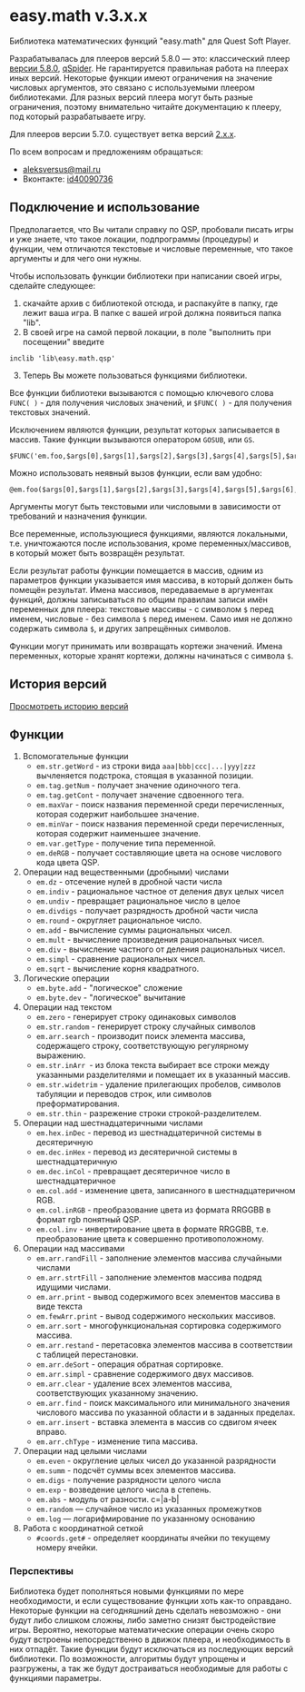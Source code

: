 # easy.math v.3.x.x

Библиотека математических функций "easy.math" для Quest Soft Player.

Разрабатывалась для плееров версий 5.8.0 — это: классический плеер [версии 5.8.0](http://qsp.su/attachments/qsp570.zip), [qSpider](https://aleksversus.github.io/howdo_faq/articles/00000004.html). Не гарантируется правильная работа на плеерах иных версий. Некоторые функции имеют ограничения на значение числовых аргументов, это связано с используемыми плеером библиотеками. Для разных версий плеера могут быть разные ограничения, поэтому внимательно читайте документацию к плееру, под который разрабатываете игру.

Для плееров версии 5.7.0. существует ветка версий [2.x.x](https://github.com/AleksVersus/easy.math).

По всем вопросам и предложениям обращаться:

* aleksversus@mail.ru
* Вконтакте: [id40090736](https://vk.com/id40090736)

## Подключение и использование
Предполагается, что Вы читали справку по QSP, пробовали писать игры и уже знаете, что такое локации, подпрограммы (процедуры) и функции, чем отличаются текстовые и числовые переменные, что такое аргументы и для чего они нужны.

Чтобы использовать функции библиотеки при написании своей игры, сделайте следующее:

1. скачайте архив с библиотекой отсюда, и распакуйте в папку, где лежит ваша игра. В папке с вашей игрой должна появиться папка "lib".
2. В своей игре на самой первой локации, в поле "выполнить при посещении" введите
```qsp
inclib 'lib\easy.math.qsp'
```
3. Теперь Вы можете пользоваться функциями библиотеки.

Все функции библиотеки вызываются с помощью ключевого слова `FUNC( )` - для получения числовых значений, и `$FUNC( )` - для получения текстовых значений.

Исключением являются функции, результат которых записывается в массив. Такие функции вызываются оператором `GOSUB`, или `GS`.

```qsp
$FUNC('em.foo,$args[0],$args[1],$args[2],$args[3],$args[4],$args[5],$args[6],$args[7],$args[8])
```

Можно использовать неявный вызов функции, если вам удобно:

```qsp
@em.foo($args[0],$args[1],$args[2],$args[3],$args[4],$args[5],$args[6],$args[7],$args[8])
```

Аргументы могут быть текстовыми или числовыми в зависимости от требований и назначения функции.

Все переменные, использующиеся функциями, являются локальными, т.е. уничтожаются после использования, кроме переменных/массивов, в который может быть возвращён результат.

Если результат работы функции помещается в массив, одним из параметров функции указывается имя массива, в который должен быть помещён результат. Имена массивов, передаваемые в аргументах функций, должны записываться по общим правилам записи имён переменных для плеера: текстовые массивы - с символом `$` перед именем, числовые - без символа `$` перед именем. Само имя не должно содержать символа `$`, и других запрещённых символов.

Функции могут принимать или возвращать кортежи значений. Имена переменных, которые хранят кортежи, должны начинаться с символа `$`.

## История версий

[Просмотреть историю версий](https://github.com/AleksVersus/easy.math.3/blob/main/%5Bdisdocs%5D/vhistory.md)

## Функции
1. Вспомогательные функции
	* `em.str.getWord` - из строки вида `aaa|bbb|ccc|...|yyy|zzz` вычленяется подстрока, стоящая в указанной позиции.
	* `em.tag.getNum` - получает значение одиночного тега.
	* `em.tag.getCont` - получает значение сдвоенного тега.
	* `em.maxVar` - поиск названия переменной среди перечисленных, которая содержит наибольшее значение.
	* `em.minVar` - поиск названия переменной среди перечисленных, которая содержит наименьшее значение.
	* `em.var.getType` - получение типа переменной.
	* `em.deRGB` - получает составляющие цвета на основе числового кода цвета QSP.
2. Операции над вещественными (дробными) числами
	* `em.dz` - отсечение нулей в дробной части числа
	* `em.indiv` - рациональное частное от деления двух целых чисел
	* `em.undiv` - превращает рациональное число в целое
	* `em.divdigs` - получает разрядность дробной части числа
	* `em.round` - округляет рациональное число.
	* `em.add` - вычисление суммы рациональных чисел.
	* `em.mult` - вычисление произведения рациональных чисел.
	* `em.div` - вычисление частного от деления рациональных чисел.
	* `em.simpl` - сравнение рациональных чисел.
	* `em.sqrt` - вычисление корня квадратного.
3. Логические операции
	* `em.byte.add` - "логическое" сложение
	* `em.byte.dev` - "логическое" вычитание
4. Операции над текстом
	* `em.zero` - генерирует строку одинаковых символов
	* `em.str.random` - генерирует строку случайных символов
	* `em.arr.search` - производит поиск элемента массива, содержащего строку, соответствующую регулярному выражению.
	* `em.str.inArr `- из блока текста выбирает все строки между указанными разделителями и помещает их в указанный массив.
	* `em.str.widetrim` - удаление прилегающих пробелов, символов табуляции и переводов строк, или символов преформатирования.
	* `em.str.thin` - разрежение строки строкой-разделителем.
5. Операции над шестнадцатеричными числами
	* `em.hex.inDec` - перевод из шестнадцатеричной системы в десятеричную
	* `em.dec.inHex` - перевод из десятеричной системы в шестнадцатеричную
	* `em.dec.inCol` - превращает десятеричное число в шестнадцатеричное
	* `em.col.add` - изменение цвета, записанного в шестнадцатеричном RGB.
	* `em.col.inRGB` - преобразование цвета из формата RRGGBB в формат rgb понятный QSP.
	* `em.col.inv` - инвертирование цвета в формате RRGGBB, т.е. преобразование цвета к совершенно противоположному.
6. Операции над массивами
	* `em.arr.randFill` - заполнение элементов массива случайными числами
	* `em.arr.strtFill` - заполнение элементов массива подряд идущими числами.
	* `em.arr.print` - вывод содержимого всех элементов массива в виде текста
	* `em.fewArr.print` - вывод содержимого нескольких массивов.
	* `em.arr.sort` - многофункциональная сортировка содержимого массива.
	* `em.arr.restand` - перетасовка элементов массива в соответствии с таблицей перестановки.
	* `em.arr.deSort` - операция обратная сортировке.
	* `em.arr.simpl` - сравнение содержимого двух массивов.
	* `em.arr.clear` - удаление всех элементов массива, соответствующих указанному значению.
	* `em.arr.find` - поиск максимального или минимального значения числового массива по указанной области и в заданных пределах.
	* `em.arr.insert` - вставка элемента в массив со сдвигом ячеек вправо.
	* `em.arr.chType` - изменение типа массива.
7. Операции над целыми числами
	* `em.even` - округление целых чисел до указанной разрядности
	* `em.summ` - подсчёт суммы всех элементов массива.
	* `em.digs` - получение разрядности целого числа
	* `em.exp` - возведение целого числа в степень.
	* `em.abs` - модуль от разности. c=|a-b|
	* `em.random` — случайное число из указанных промежутков
	* `em.log` — логарифмирование по указанному основанию
8. Работа с координатной сеткой
	* `#coords.get#` - определяет координаты ячейки по текущему номеру ячейки.
	
### Перспективы
Библиотека будет пополняться новыми функциями по мере необходимости, и если существование функции хоть как-то оправдано. Некоторые функции на сегодняшний день сделать невозможно - они будут либо слишком сложны, либо заметно снизят быстродействие игры. Вероятно, некоторые математические операции очень скоро будут встроены непосредственно в движок плеера, и необходимость в них отпадёт. Такие функции будут исключаться из последующих версий библиотеки. По возможности, алгоритмы будут упрощены и разгружены, а так же будут достраиваться необходимые для работы с функциями параметры.